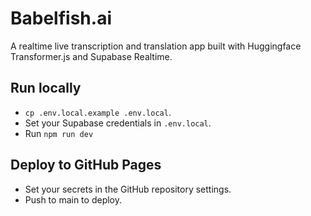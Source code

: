 # Babelfish.ai

A realtime live transcription and translation app built with Huggingface Transformer.js and Supabase Realtime.

## Run locally

- `cp .env.local.example .env.local`.
- Set your Supabase credentials in `.env.local`.
- Run `npm run dev`

## Deploy to GitHub Pages

- Set your secrets in the GitHub repository settings.
- Push to main to deploy.
